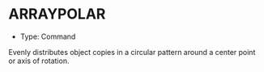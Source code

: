# ARRAYPOLAR

- Type: Command

Evenly distributes object copies in a circular pattern around a center point or axis of rotation.
